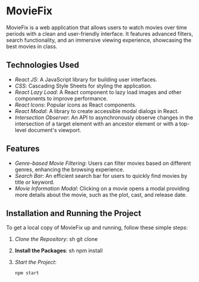 # MovieFix

MovieFix is a web application that allows users to watch movies over time periods with a clean and user-friendly interface. It features advanced filters, search functionality, and an immersive viewing experience, showcasing the best movies in class.

## Technologies Used

- *React JS*: A JavaScript library for building user interfaces.
- *CSS*: Cascading Style Sheets for styling the application.
- *React Lazy Load*: A React component to lazy load images and other components to improve performance.
- *React Icons*: Popular icons as React components.
- *React Modal*: A library to create accessible modal dialogs in React.
- *Intersection Observer*: An API to asynchronously observe changes in the intersection of a target element with an ancestor element or with a top-level document's viewport.

## Features

- *Genre-based Movie Filtering*: Users can filter movies based on different genres, enhancing the browsing experience.
- *Search Bar*: An efficient search bar for users to quickly find movies by title or keyword.
- *Movie Information Modal*: Clicking on a movie opens a modal providing more details about the movie, such as the plot, cast, and release date.

## Installation and Running the Project

To get a local copy of MovieFix up and running, follow these simple steps:

1. *Clone the Repository*:
   sh
   git clone <repository-url> 

2. **Install the Packages**:
   sh
   npm install 

3. *Start the Project*:
   ```sh
   npm start